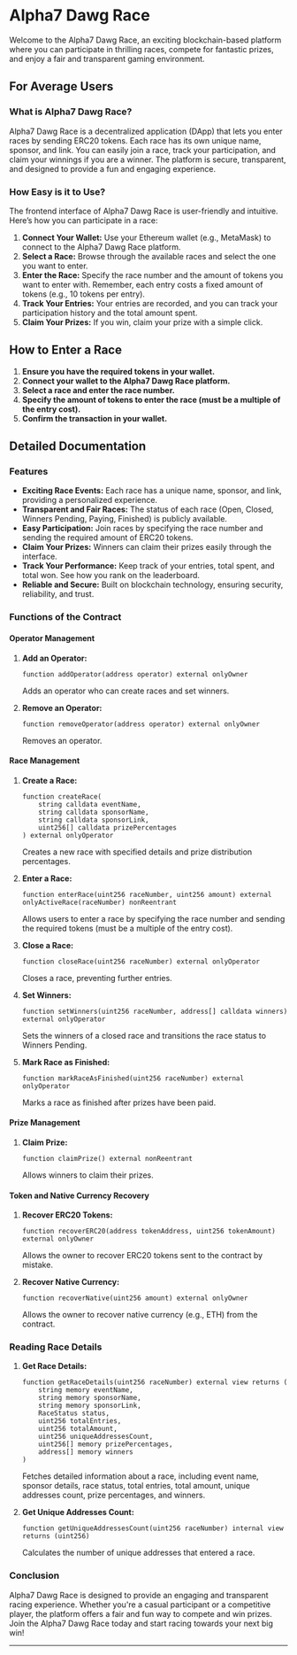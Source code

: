 
# Alpha7 Dawg Race

Welcome to the Alpha7 Dawg Race, an exciting blockchain-based platform where you can participate in thrilling races, compete for fantastic prizes, and enjoy a fair and transparent gaming environment.

## For Average Users

### What is Alpha7 Dawg Race?

Alpha7 Dawg Race is a decentralized application (DApp) that lets you enter races by sending ERC20 tokens. Each race has its own unique name, sponsor, and link. You can easily join a race, track your participation, and claim your winnings if you are a winner. The platform is secure, transparent, and designed to provide a fun and engaging experience.

### How Easy is it to Use?

The frontend interface of Alpha7 Dawg Race is user-friendly and intuitive. Here’s how you can participate in a race:

1. **Connect Your Wallet:** Use your Ethereum wallet (e.g., MetaMask) to connect to the Alpha7 Dawg Race platform.
2. **Select a Race:** Browse through the available races and select the one you want to enter.
3. **Enter the Race:** Specify the race number and the amount of tokens you want to enter with. Remember, each entry costs a fixed amount of tokens (e.g., 10 tokens per entry).
4. **Track Your Entries:** Your entries are recorded, and you can track your participation history and the total amount spent.
5. **Claim Your Prizes:** If you win, claim your prize with a simple click.

## How to Enter a Race

1. **Ensure you have the required tokens in your wallet.**
2. **Connect your wallet to the Alpha7 Dawg Race platform.**
3. **Select a race and enter the race number.**
4. **Specify the amount of tokens to enter the race (must be a multiple of the entry cost).**
5. **Confirm the transaction in your wallet.**

## Detailed Documentation

### Features

- **Exciting Race Events:** Each race has a unique name, sponsor, and link, providing a personalized experience.
- **Transparent and Fair Races:** The status of each race (Open, Closed, Winners Pending, Paying, Finished) is publicly available.
- **Easy Participation:** Join races by specifying the race number and sending the required amount of ERC20 tokens.
- **Claim Your Prizes:** Winners can claim their prizes easily through the interface.
- **Track Your Performance:** Keep track of your entries, total spent, and total won. See how you rank on the leaderboard.
- **Reliable and Secure:** Built on blockchain technology, ensuring security, reliability, and trust.

### Functions of the Contract

#### Operator Management

1. **Add an Operator:**
   ```solidity
   function addOperator(address operator) external onlyOwner
   ```
   Adds an operator who can create races and set winners.

2. **Remove an Operator:**
   ```solidity
   function removeOperator(address operator) external onlyOwner
   ```
   Removes an operator.

#### Race Management

1. **Create a Race:**
   ```solidity
   function createRace(
       string calldata eventName,
       string calldata sponsorName,
       string calldata sponsorLink,
       uint256[] calldata prizePercentages
   ) external onlyOperator
   ```
   Creates a new race with specified details and prize distribution percentages.

2. **Enter a Race:**
   ```solidity
   function enterRace(uint256 raceNumber, uint256 amount) external onlyActiveRace(raceNumber) nonReentrant
   ```
   Allows users to enter a race by specifying the race number and sending the required tokens (must be a multiple of the entry cost).

3. **Close a Race:**
   ```solidity
   function closeRace(uint256 raceNumber) external onlyOperator
   ```
   Closes a race, preventing further entries.

4. **Set Winners:**
   ```solidity
   function setWinners(uint256 raceNumber, address[] calldata winners) external onlyOperator
   ```
   Sets the winners of a closed race and transitions the race status to Winners Pending.

5. **Mark Race as Finished:**
   ```solidity
   function markRaceAsFinished(uint256 raceNumber) external onlyOperator
   ```
   Marks a race as finished after prizes have been paid.

#### Prize Management

1. **Claim Prize:**
   ```solidity
   function claimPrize() external nonReentrant
   ```
   Allows winners to claim their prizes.

#### Token and Native Currency Recovery

1. **Recover ERC20 Tokens:**
   ```solidity
   function recoverERC20(address tokenAddress, uint256 tokenAmount) external onlyOwner
   ```
   Allows the owner to recover ERC20 tokens sent to the contract by mistake.

2. **Recover Native Currency:**
   ```solidity
   function recoverNative(uint256 amount) external onlyOwner
   ```
   Allows the owner to recover native currency (e.g., ETH) from the contract.

### Reading Race Details

1. **Get Race Details:**
   ```solidity
   function getRaceDetails(uint256 raceNumber) external view returns (
       string memory eventName,
       string memory sponsorName,
       string memory sponsorLink,
       RaceStatus status,
       uint256 totalEntries,
       uint256 totalAmount,
       uint256 uniqueAddressesCount,
       uint256[] memory prizePercentages,
       address[] memory winners
   )
   ```
   Fetches detailed information about a race, including event name, sponsor details, race status, total entries, total amount, unique addresses count, prize percentages, and winners.

2. **Get Unique Addresses Count:**
   ```solidity
   function getUniqueAddressesCount(uint256 raceNumber) internal view returns (uint256)
   ```
   Calculates the number of unique addresses that entered a race.

### Conclusion

Alpha7 Dawg Race is designed to provide an engaging and transparent racing experience. Whether you're a casual participant or a competitive player, the platform offers a fair and fun way to compete and win prizes. Join the Alpha7 Dawg Race today and start racing towards your next big win!

---

